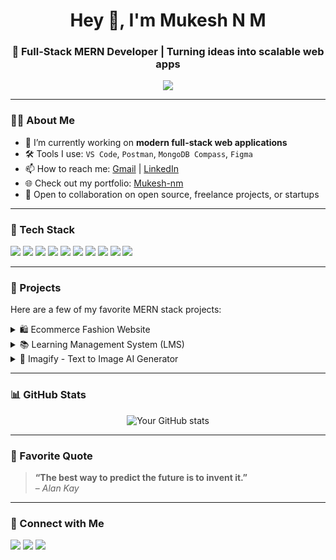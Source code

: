<h1 align="center">Hey 👋, I'm Mukesh N M</h1>
<h3 align="center">🚀 Full-Stack MERN Developer | Turning ideas into scalable web apps</h3>

<p align="center">
  <a href="https://github.com/MukeshMax04">
    <img src="https://readme-typing-svg.demolab.com?font=Fira+Code&weight=600&size=22&pause=1000&color=1CFDFD&center=true&vCenter=true&width=600&lines=MERN+Stack+Developer;React%20%7C%20Node%20%7C%20MongoDB%20%7C%20Express;Tailwind+CSS;Clean+Code+%F0%9F%94%A5;Always+learning+something+new!" />
  </a>
</p>

---

### 👨‍💻 About Me

- 🔭 I’m currently working on **modern full-stack web applications**
- 🛠️ Tools I use: `VS Code`, `Postman`, `MongoDB Compass`, `Figma`
- 📫 How to reach me: [Gmail](mukeshmax0044@gmail.com) | [LinkedIn](https://www.linkedin.com/in/mukesh-nm)
- 🌐 Check out my portfolio: [Mukesh-nm](https://mukesh-nm.vercel.app)
- 🤝 Open to collaboration on open source, freelance projects, or startups

---

### 🧰 Tech Stack

<p align="left">
  <img src="https://img.shields.io/badge/React-20232A?style=for-the-badge&logo=react&logoColor=61DAFB"/>
  <img src="https://img.shields.io/badge/MongoDB-4EA94B?style=for-the-badge&logo=mongodb&logoColor=white"/>
  <img src="https://img.shields.io/badge/Express.js-404D59?style=for-the-badge"/>
  <img src="https://img.shields.io/badge/Node.js-339933?style=for-the-badge&logo=nodedotjs&logoColor=white"/>
  <img src="https://img.shields.io/badge/-TailwindCSS-38B2AC?style=for-the-badge&logo=tailwind-css&logoColor=white"/>
  <img src="https://img.shields.io/badge/HTML5-E34F26?style=for-the-badge&logo=html5&logoColor=white"/>
  <img src="https://img.shields.io/badge/CSS3-1572B6?style=for-the-badge&logo=css3&logoColor=white"/>
  <img src="https://img.shields.io/badge/JavaScript-F7DF1E?style=for-the-badge&logo=javascript&logoColor=black"/>
  <img src="https://img.shields.io/badge/Git-F05032?style=for-the-badge&logo=git&logoColor=white"/>
  <img src="https://img.shields.io/badge/GitHub-181717?style=for-the-badge&logo=github&logoColor=white"/>
</p>

---

### 🚀 Projects

Here are a few of my favorite MERN stack projects:

<details>
  <summary>🛍️ Ecommerce Fashion Website</summary>
  <br />
  A full-featured fashion ecommerce web app that allows users to browse, filter, and purchase products securely. Includes admin dashboard, cart, user authentication, order management, and Stripe integration.
  
  **Tech Stack**: MongoDB, Express.js, React, Node.js, Tailwind CSS  
  🔗 [GitHub-Repo](https://github.com/MukeshMax04/Ecommerce-App)
</details>

<details>
  <summary>📚 Learning Management System (LMS)</summary>
  <br />
  A comprehensive LMS platform that enables instructors to create, manage, and publish courses while students can enroll, track progress. Features include role-based access, file uploads, and real-time progress tracking.
  
  **Tech Stack**: MongoDB, Express.js, React, Node.js, Tailwind CSS  
  🔗 [GitHub-Repo](https://github.com/MukeshMax04/LMS)
</details>

<details>
  <summary>🎨 Imagify - Text to Image AI Generator</summary>
  <br />
  Imagify is a SaaS application that uses AI to generate realistic images from text prompts. Includes authentication, user credits, download options, and Stripe payments.

  **Tech Stack**: MongoDB, Express.js, React, Node.js, Tailwind CSS
  🔗 [GitHub-Repo](https://github.com/MukeshMax04/imagify)
</details>

---

### 📊 GitHub Stats

<p align="center">
  <img src="https://github-readme-stats.vercel.app/api?username=MukeshMax04&show_icons=true&theme=tokyonight" alt="Your GitHub stats" />
</p>

---

### 💬 Favorite Quote

> **“The best way to predict the future is to invent it.”**  
– *Alan Kay*

---

### 🔗 Connect with Me

<p align="left">
  <a href="https://www.linkedin.com/in/mukesh-nm"><img src="https://img.shields.io/badge/-LinkedIn-blue?style=for-the-badge&logo=linkedin&logoColor=white"/></a>
  <a href="mukeshmax0044@gmail.com"><img src="https://img.shields.io/badge/-Email-c14438?style=for-the-badge&logo=gmail&logoColor=white"/></a>
  <a href="https://mukesh-nm.vercel.app"><img src="https://img.shields.io/badge/-Portfolio-000?style=for-the-badge&logo=vercel&logoColor=white"/></a>
</p>
